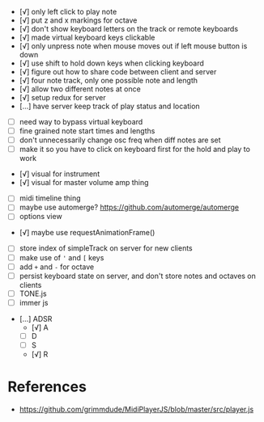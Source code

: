 - [√] only left click to play note
- [√] put z and x markings for octave
- [√] don't show keyboard letters on the track or remote keyboards
- [√] made virtual keyboard keys clickable
- [√] only unpress note when mouse moves out if left mouse button is down
- [√] use shift to hold down keys when clicking keyboard
- [√] figure out how to share code between client and server
- [√] four note track, only one possible note and length
- [√] allow two different notes at once
- [√] setup redux for server
- [...] have server keep track of play status and location
- [ ] need way to bypass virtual keyboard
- [ ] fine grained note start times and lengths
- [ ] don't unnecessarily change osc freq when diff notes are set
- [ ] make it so you have to click on keyboard first for the hold and play to work
- [√] visual for instrument
- [√] visual for master volume amp thing
- [ ] midi timeline thing
- [ ] maybe use automerge? https://github.com/automerge/automerge
- [ ] options view
- [√] maybe use requestAnimationFrame()
- [ ] store index of simpleTrack on server for new clients
- [ ] make use of `'` and `[` keys
- [ ] add `+` and `-` for octave
- [ ] persist keyboard state on server, and don't store notes and octaves on clients
- [ ] TONE.js
- [ ] immer js
- [...] ADSR
	- [√] A
	- [ ] D
	- [ ] S
	- [√] R

# References
- https://github.com/grimmdude/MidiPlayerJS/blob/master/src/player.js
